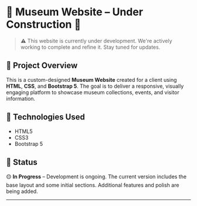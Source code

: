 # 🚧 Museum Website – Under Construction 🚧

> ⚠️ This website is currently under development. We're actively working to complete and refine it. Stay tuned for updates.

## 📄 Project Overview

This is a custom-designed **Museum Website** created for a client using **HTML**, **CSS**, and **Bootstrap 5**. The goal is to deliver a responsive, visually engaging platform to showcase museum collections, events, and visitor information.

## 🚀 Technologies Used

- HTML5  
- CSS3  
- Bootstrap 5  

## 📌 Status

🟡 **In Progress** – Development is ongoing. The current version includes the base layout and some initial sections. Additional features and polish are being added.

---

